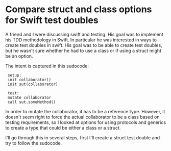 # Compare struct and class options for Swift test doubles

A friend and I were discussing swift and testing. His goal was to implement his TDD methodology in Swift.  In particular he was interested in ways to create test doubles in swift. His goal was to be able to create test doubles, but he wasn't sure whether he had to use a class or if using a struct might be an option.

 The intent is captured in this sudocode:

     setup:
     init collaborator()
     init sut(collaborator)
 
     test:
     mutate collaborator
     call sut.someMethod()
 
 In order to mutate the collaborator, it has to be a reference type.  However, it doesn't seem right to force the actual collaborator to be a class based on testing requirements, so I looked at options for using protocols and generics to create a type that could be either a class or a struct.  
 
 I'll go through this in several steps, first I'll create a struct test double and try to follow the sudocode.

